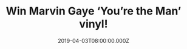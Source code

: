 ---
campaign-uuid: "c-bedd20b2-b23a-482e-b9e3-ffdc84570f02"
type: "Preview"
category: "Music"
date: "2019-04-03T08:00:00.000Z"
end-date: "2019-05-03T22:59:00.000Z"
disable-form: false
is_promoted: false
has_entry_page: true
title: "Win Marvin Gaye ‘You’re the Man’ vinyl!"
competition-description: "<p>The talented singer Marvin Gaye is back with an amazing\
  \ album: ‘You’re The Man’ and we have a copy on vinyl edition for you to discover\
  \ his songs. The vinyl includes 17 tracks PLUS a rare long LP version of Marvin\
  \ Gaye’s cancelled Christmas single from ’72, as well as an unreleased vault mix\
  \ of its instrumental B-side, and new essay by Marvin’s biographer, David Ritz.</p>\n\
  <p>Looking forward to adding it to your collection? Click below for a chance to\
  \ win.</p>\n"
hero-header: "Win Marvin Gaye ‘You’re the Man’ vinyl!"
terms-confirmation: "N/A"
banner-img: "https://assets.expresslyapp.com/asset-15e61e00-7c7a-4382-a493-0d257f7e4f61.jpg"
logo-left-href: "aaa.nme.com"
logo-left-image: "https://assets.expresslyapp.com/asset-a1feeaed-4d82-40ae-954d-c331c97dfc7a.jpg"
logo-left-title: "NME AAA"
bg-image-hero: "https://assets.expresslyapp.com/asset-ea052416-8ac4-4778-8e23-047aa6bdf0ea.jpg"
bg-image-first: "https://assets.expresslyapp.com/asset-839282d3-26b1-4b37-a296-0bf4262d10a9.jpg"
section1-content: "<p>You’re The Man is the first-ever planned “lost” Tamla/Motown\
  \ album from Marvin Gaye. While the tracks have been issued on various collections\
  \ and deluxe editions, this is the first time they have been placed in their proper\
  \ context. In addition to context, You’re The Man was the album that was proposed\
  \ to follow-up the monumental What’s Going On, and it contains all of Marvin’s solo\
  \ and non-soundtrack recordings from 1972.</p>\n<p>Enter the form below for a chance\
  \ to win and enjoy it now!</p>\n"
entry-title: "Win Marvin Gaye ‘You’re the Man’ vinyl!"
entry-content: "<p>Enter the draw to win Marvin Gaye ‘You’re the Man’ vinyl! by entering\
  \ below before 23:59 on 3rd of May 2019.</p>\n"
has-winner: false
prize-description: "Marvin Gaye ‘You’re the Man’ vinyl"
special-conditions: "Multiple entries are allowed up to one every day"
country-restrictions:
- "GB"
---